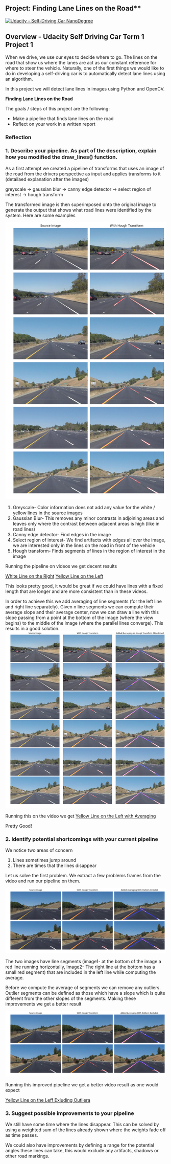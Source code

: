 ## Project: Finding Lane Lines on the Road** 
[![Udacity - Self-Driving Car NanoDegree](https://s3.amazonaws.com/udacity-sdc/github/shield-carnd.svg)](http://www.udacity.com/drive)

Overview - Udacity Self Driving Car Term 1 Project 1
----------------------------------------------------

When we drive, we use our eyes to decide where to go. The lines on the road that show us where the lanes are act as our constant reference for where to steer the vehicle.  Naturally, one of the first things we would like to do in developing a self-driving car is to automatically detect lane lines using an algorithm.

In this project we will detect lane lines in images using Python and OpenCV.  

[image1]: ./examples/grayscale.jpg "Grayscale"

**Finding Lane Lines on the Road**

The goals / steps of this project are the following:
* Make a pipeline that finds lane lines on the road
* Reflect on your work in a written report

### Reflection

### 1. Describe your pipeline. As part of the description, explain how you modified the draw_lines() function.

As a first attempt we created a pipeline of transforms that uses an image of the road from the drivers perspective as input and applies transforms to it (detailaed explanation after the images)
 
  greyscale -> gaussian blur -> canny edge detector -> select region of interest -> hough transform
  
The transformed image is then superimposed onto the original image to generate the output that shows what road lines were identified by the system. Here are some examples

![Hough](static/hough.png)  
  
1. Greyscale- Color information does not add any value for the white / yellow lines in the source images
2. Gaussian Blur- This removes any minor contrasts in adjoining areas and leaves only where the contrast between adjacent areas is high (like in road lines)
3. Canny edge detector- Find edges in the image
4. Select region of interest- We find artifacts with edges all over the image, we are interested only in the lines on the road in front of the vehicle
5. Hough transform- Finds segments of lines in the region of interest in the image

Running the pipeline on videos we get decent results

[White Line on the Right](test_videos_output/solidWhiteRight.mp4)
[Yellow Line on the Left](test_videos_output/solidYellowLeft.mp4)  

This looks pretty good, it would be great if we could have lines with a fixed length that are longer and are more consistent than in these videos.

In order to achieve this we add averaging of line segments (for the left line and right line separately).
Given n line segments we can compute their average slope and their average center, now we can draw a line with this slope passing from a point at the bottom of the image (where the view begins) to the middle of the image (where the parallel lines converge). This results in a good solution.
![Hough With Averaging](static/hough_with_averaging.png)  

Running this on the video we get
[Yellow Line on the Left with Averaging](test_videos_output/solidYellowLeftAveraged.mp4)  

Pretty Good!

### 2. Identify potential shortcomings with your current pipeline

We notice two areas of concern

1. Lines sometimes jump around
2. There are times that the lines disappear

Let us solve the first problem. We extract a few problems frames from the video and run our pipeline on them.

![Hough Including Outliers](static/hough_including_outliers.png)  

The two images have line segments (image1- at the bottom of the image a red line running horizontally, Image2- The right line at the bottom has a small red segment) that are included in the left line while computing the average.  

Before we compute the average of segments we can remove any outliers. Outlier segments can be defined as those which have a slope which is quite different from the other slopes of the segments. Making these improvements we get a better result

![Hough Excluding Outliers](static/hough_excluding_outliers.png)

Running this improved pipeline we get a better video result as one would expect

[Yellow Line on the Leff Exluding Outliera](test_videos_output/solidYellowLeftAveragedNoOutliers.mp4)  


### 3. Suggest possible improvements to your pipeline

We still have some time where the lines disappear. This can be solved by using a weighted sum of the lines already shown where the weights fade off as time passes.

We could also have improvements by defining a range for the potential angles these lines can take, this would exclude any artifacts, shadows or other road markings. 




